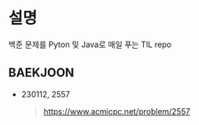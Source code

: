 # 설명
백준 문제를 Pyton 및 Java로 매일 푸는 TIL repo

## BAEKJOON
- 230112, 2557
  > https://www.acmicpc.net/problem/2557
  